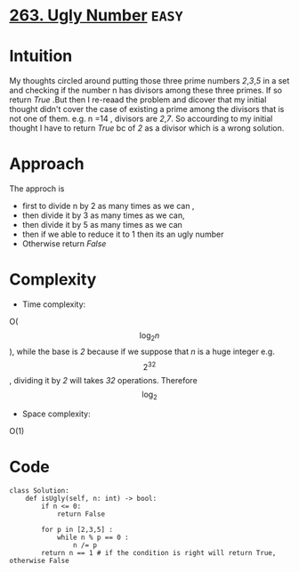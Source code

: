 # [263. Ugly Number](https://leetcode.com/problems/ugly-number/description/) `EASY`
# Intuition
<!-- Describe your first thoughts on how to solve this problem. -->
My thoughts circled around putting those three prime numbers _2_,_3_,_5_ in a set and checking if the number n has divisors among these three primes. If so return _True_ .But then I re-reaad the problem and dicover that my initial thought didn't cover the case of existing a prime among the divisors that is not one of them. e.g. n =14 , divisors are _2_,_7_. So accourding to my initial thought I have to return _True_ bc of _2_ as a divisor which is a wrong solution. 
# Approach
<!-- Describe your approach to solving the problem. -->
  The approch is 
- first to divide n by 2 as many times as we can ,
- then divide it by 3 as many times as we can,
- then divide it by 5 as many times as we can
- then if we able to reduce it to 1 then its an ugly number
- Otherwise return _False_
# Complexity
- Time complexity:
<!-- Add your time complexity here, e.g. $$O(n)$$ -->
O($$\log_{2} n$$), while the base is _2_ because if we suppose that _n_ is a huge integer e.g. $$2^{32}$$ , dividing it by _2_ will takes _32_ operations. Therefore $$\log_{2}$$

- Space complexity:
<!-- Add your space complexity here, e.g. $$O(n)$$ -->
O($1$)
# Code
```
class Solution:
    def isUgly(self, n: int) -> bool:
        if n <= 0:
            return False

        for p in [2,3,5] :
            while n % p == 0 :
                n /= p   
        return n == 1 # if the condition is right will return True, otherwise False        
```
